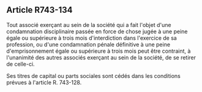 Article R743-134
----
Tout associé exerçant au sein de la société qui a fait l'objet d'une
condamnation disciplinaire passée en force de chose jugée à une peine égale ou
supérieure à trois mois d'interdiction dans l'exercice de sa profession, ou
d'une condamnation pénale définitive à une peine d'emprisonnement égale ou
supérieure à trois mois peut être contraint, à l'unanimité des autres associés
exerçant au sein de la société, de se retirer de celle-ci.

Ses titres de capital ou parts sociales sont cédés dans les conditions prévues à
l'article R. 743-128.

